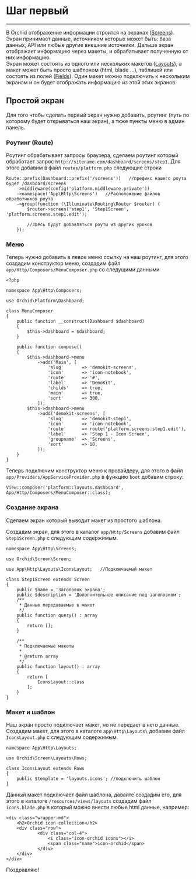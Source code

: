 # Шаг первый
----------

В Orchid отображение информации строится на экранах ([Screens](https://orchid.software/ru/docs/screens)). Экран принимает данные, источником которых может быть: база данных, API или любые другие внешние источники.
Дальше экран отображает информацию через макеты, и обрабатывает полученную от них информацию.  
Экран может состоять из одного или нескольких макетов ([Layouts](https://orchid.software/ru/docs/layouts)), а макет может быть просто шаблоном (html, blade ...), таблицей или состоять из полей ([Fields](https://orchid.software/ru/docs/field)).
Один макет можно подключить к нескольким экранам и он будет отображать информацию из этой этих экранов.

## Простой экран

Для того чтобы сделать первый экран нужно добавить, роутинг (путь по которому будет открываться наш экран), а ткже пункты меню в админ панель.

### Роутинг (Route)

Роутинг обрабатывает запросы браузера, сделаем роутинг который обработает запрос `http://sitename.com/dashboard/screens/step1`.
Для этого добавим в файл `routes/platform.php` следующие строки
```
Route::prefix(Dashboard::prefix('/screens'))   //префикс нашего роута будет /dasboard/screens
    ->middleware(config('platform.middleware.private')) 
    ->namespace('App\Http\Screens')   //Расположение файлов обработчиков роута 
    ->group(function (\Illuminate\Routing\Router $router) {
        $router->screen('step1', 'Step1Screen', 'platform.screens.step1.edit');
        
        //Здесь будут добавляться роуты из других уроков
    });
```

### Меню

Теперь нужно добавить в левое меню ссылку на наш роутинг, для этого создадим конструктор меню, создадим файл `app/Http/Composers/MenuComposer.php` со следущими данными
```   
<?php

namespace App\Http\Composers;

use Orchid\Platform\Dashboard;

class MenuComposer
{
    public function __construct(Dashboard $dashboard)
    {
        $this->dashboard = $dashboard;
    }

    public function compose()
    {
        $this->dashboard->menu
            ->add('Main', [
                'slug'       => 'demokit-screens',
                'icon'       => 'icon-notebook',
                'route'      => '#',
                'label'      => 'DemoKit',
                'childs'     => true,
                'main'       => true,
                'sort'       => 300,
            ]);
        $this->dashboard->menu
            ->add('demokit-screens', [
                'slug'       => 'demokit-step1',
                'icon'       => 'icon-notebook',
                'route'      => route('platform.screens.step1.edit'),
                'label'      => 'Step 1 - Icon Screen',
                'groupname'  => 'Screens',
                'sort'       => 10,
            ]);
    }
}
```
Теперь подключим конструктор меню к провайдеру, для этого в файл `app/Providers/AppServiceProvider.php` в функцию `boot` добавим строку:
```
View::composer('platform::layouts.dashboard', App/Http/Composers/MenuComposer::class);
```

### Создание экрана

Сделаем экран который выводит макет из простого шаблона.

Создадим экран, для этого в каталог `app/Http/Screens` добавим файл `Step1Screen.php` с следующим содержимым.
  
```
namespace App\Http\Screens;

use Orchid\Screen\Screen;

use App\Http\Layouts\IconsLayout;   //Подключаемый макет

class Step1Screen extends Screen
{
    public $name = 'Заголовок экрана';
    public $description = 'Дополнительное описание под заголовком';
    /**
     * Данные передаваемые в макет
     */
    public function query() : array
    {
        return [];
    }

    /**
     * Подключаемые макеты
     *
     * @return array
     */
    public function layout() : array
    {
        return [
            IconsLayout::class
        ];
    }
}
```


### Макет и шаблон
Наш экран просто подключает макет, но не передает в него данные.
Создадим макет, для этого в каталоге `app\Http\Layouts\` добавим файл `IconsLayout.php` с следующим содержимым.
```
namespace App\Http\Layouts;

use Orchid\Screen\Layouts\Rows;

class IconsLayout extends Rows
{
    public $template = 'layouts.icons'; //подключить шаблон
}
```
Данный макет подключает файл шаблона, давайте создадим его, для этого в каталоге `/resources/views/layouts` создадим файл `icons.blade.php` в который можно внести любые html данные, например:
```
<div class="wrapper-md">
    <h2>Orchid icon collection</h2>
    <div class="row">
            <div class="col-4">
                <i class="icon-orchid icons"></i>
                <span class="name">icon-orchid</span>
            </div>
    </div>
</div>
```

Поздравляю!